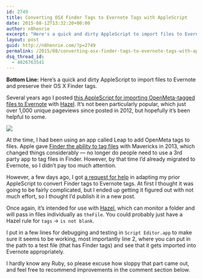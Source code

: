```yaml
---
id: 2749
title: Converting OSX Finder Tags to Evernote Tags with AppleScript
date: 2015-08-12T13:32:20+00:00
author: n8henrie
excerpt: "Here's a quick and dirty AppleScript to import files to Evernote and preserve their OS X Finder tags."
layout: post
guid: http://n8henrie.com/?p=2749
permalink: /2015/08/converting-osx-finder-tags-to-evernote-tags-with-applescript/
dsq_thread_id:
  - 4026763541
---
```

**Bottom Line:** Here&#8217;s a quick and dirty AppleScript to import files to Evernote and preserve their OS X Finder tags.<!--more-->

Several years ago I posted [this AppleScript for importing OpenMeta-tagged files to Evernote](http://n8henrie.com/2012/06/converting-openmeta-tags-to-evernote) with <a href="http://www.noodlesoft.com/hazel.php" target="_blank" title="Noodlesoft - Hazel">Hazel</a>. It&#8217;s not been particularly popular, which just over 1,000 unique pageviews since posted in 2012, but hopefully it&#8217;s been helpful to some.


![](http://n8henrie.com/uploads/2015/08/20150812_20150812-ScreenShot-539.jpg) 

At the time, I had been using an app called Leap to add OpenMeta tags to files. Apple gave <a href="https://support.apple.com/en-us/HT202754" target="_blank">Finder the ability to tag files</a> with Mavericks in 2013, which changed things considerably &#8212; no longer do people need to use a 3rd party app to tag files in Finder. However, by that time I&#8217;d already migrated to Evernote, so I didn&#8217;t pay too much attention.

However, a few days ago, I got [a request for help](http://n8henrie.com/2012/06/converting-openmeta-tags-to-evernote/#comment-2184494834) in adapting my prior AppleScript to convert Finder tags to Evernote tags. At first I thought it was going to be fairly complicated, but I ended up getting it figured out with not much effort, so I thought I&#8217;d publish it in a new post.

Once again, it&#8217;s intended for use with <a href="http://www.noodlesoft.com/hazel.php" target="_blank" title="Noodlesoft - Hazel">Hazel</a>, which can monitor a folder and will pass in files individually as `theFile`. You could probably just have a Hazel rule for `tags` -> `is not blank`.

I put in a few lines for debugging and testing in `Script Editor.app` to make sure it seems to be working, most importantly line 2, where you can put in the path to a test file (that has Finder tags) and see that it gets imported into Evernote appropriately.

I hardly know any Ruby, so please excuse how sloppy that part came out, and feel free to recommend improvements in the comment section below.